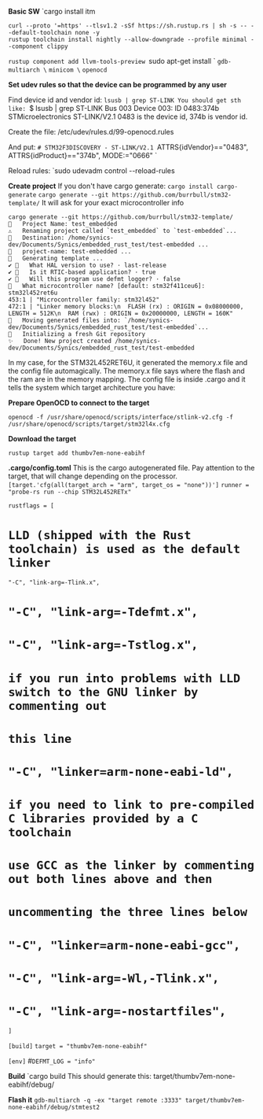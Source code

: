 **Basic SW**
`cargo install itm
```
curl --proto '=https' --tlsv1.2 -sSf https://sh.rustup.rs | sh -s -- --default-toolchain none -y
rustup toolchain install nightly --allow-downgrade --profile minimal --component clippy
```

`rustup component add llvm-tools-preview
`sudo apt-get install \`
  `gdb-multiarch \`
  `minicom \`
  `openocd`

**Set udev rules so that the device can be programmed by any user**

Find device id and vendor id:
`lsusb | grep ST-LINK
You should get sth like:
`$ lsusb | grep ST-LINK
Bus 003 Device 003: ID 0483:374b STMicroelectronics ST-LINK/V2.1
0483 is the device id, 374b is vendor id.

Create the file:
/etc/udev/rules.d/99-openocd.rules

And put:
`# STM32F3DISCOVERY - ST-LINK/V2.1
`ATTRS{idVendor}=="0483", ATTRS{idProduct}=="374b", MODE:="0666"
`

Reload rules:
`sudo udevadm control --reload-rules

**Create project**
If you don't have cargo generate:
`cargo install cargo-generate`
`cargo generate --git https://github.com/burrbull/stm32-template/`
It will ask for your exact microcontroller info
```
cargo generate --git https://github.com/burrbull/stm32-template/
🤷   Project Name: test_embedded
⚠️   Renaming project called `test_embedded` to `test-embedded`...
🔧   Destination: /home/synics-dev/Documents/Synics/embedded_rust_test/test-embedded ...
🔧   project-name: test-embedded ...
🔧   Generating template ...
✔ 🤷   What HAL version to use? · last-release
✔ 🤷   Is it RTIC-based application? · true
✔ 🤷   Will this program use defmt logger? · false
🤷   What microcontroller name? [default: stm32f411ceu6]: stm32l452ret6u
453:1 | "Microcontroller family: stm32l452"
472:1 | "Linker memory blocks:\n  FLASH (rx) : ORIGIN = 0x08000000, LENGTH = 512K\n  RAM (rwx) : ORIGIN = 0x20000000, LENGTH = 160K"
🔧   Moving generated files into: `/home/synics-dev/Documents/Synics/embedded_rust_test/test-embedded`...
🔧   Initializing a fresh Git repository
✨   Done! New project created /home/synics-dev/Documents/Synics/embedded_rust_test/test-embedded

```

In my case, for the STM32L452RET6U, it generated the memory.x file and the config file automagically. The memory.x file says where the flash and the ram are in the memory mapping. The config file is inside .cargo and it tells the system which target architecture you have:

**Prepare OpenOCD to connect to the target**
```
openocd -f /usr/share/openocd/scripts/interface/stlink-v2.cfg -f /usr/share/openocd/scripts/target/stm32l4x.cfg
```

**Download the target**
```
rustup target add thumbv7em-none-eabihf
```
**.cargo/config.toml**
This is the cargo autogenerated file. Pay attention to the target, that will change depending on the processor.
`[target.'cfg(all(target_arch = "arm", target_os = "none"))']`
`runner = "probe-rs run --chip STM32L452RETx"`

`rustflags = [`
  # `LLD (shipped with the Rust toolchain) is used as the default linker`
  `"-C", "link-arg=-Tlink.x",`
  # `"-C", "link-arg=-Tdefmt.x",`
  # `"-C", "link-arg=-Tstlog.x",`

  # `if you run into problems with LLD switch to the GNU linker by commenting out`
  # `this line`
  # `"-C", "linker=arm-none-eabi-ld",`

  # `if you need to link to pre-compiled C libraries provided by a C toolchain`
  # `use GCC as the linker by commenting out both lines above and then`
  # `uncommenting the three lines below`
  # `"-C", "linker=arm-none-eabi-gcc",`
  # `"-C", "link-arg=-Wl,-Tlink.x",`
  # `"-C", "link-arg=-nostartfiles",`
`]`

`[build]`
`target = "thumbv7em-none-eabihf"`

`[env]`
#`DEFMT_LOG = "info"`

**Build**
`cargo build
This should generate this:
target/thumbv7em-none-eabihf/debug/<project-name>

**Flash it**
`gdb-multiarch -q -ex "target remote :3333" target/thumbv7em-none-eabihf/debug/stmtest2`